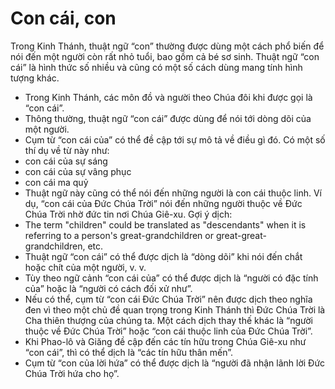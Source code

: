 # Con cái, con

Trong Kinh Thánh, thuật ngữ “con” thường được dùng một cách phổ biến để nói đến một người còn rất nhỏ tuổi, bao gồm cả bé sơ sinh. Thuật ngữ “con cái” là hình thức số nhiều và cũng có một số cách dùng mang tính hình tượng khác. 
- Trong Kinh Thánh, các môn đồ và người theo Chúa đôi khi được gọi là “con cái”.
- Thông thường, thuật ngữ “con cái” được dùng để nói tới dòng dõi của một người.
- Cụm từ “con cái của” có thể đề cập tới sự mô tả về điều gì đó. Có một số thí dụ về từ này như:
- con cái của sự sáng
- con cái của sự vâng phục
- con cái ma quỷ
- Thuật ngữ này cũng có thể nói đến những người là con cái thuộc linh.  Ví dụ, “con cái của Đức Chúa Trời” nói đến những người thuộc về Đức Chúa Trời nhờ đức tin nơi Chúa Giê-xu.
Gợi ý dịch: 
- The term "children" could be translated as "descendants" when it is referring to a person's great-grandchildren or great-great-grandchildren, etc.
- Thuật ngữ “con cái” có thể được dịch là “dòng dõi” khi nói đến chắt hoặc chít của một người, v. v.
- Tùy theo ngữ cảnh “con cái của” có thể được dịch là “người có đặc tính của” hoặc là “người có cách đối xử như”.
- Nếu có thể, cụm từ “con cái Đức Chúa Trời” nên được dịch theo nghĩa đen vì theo một chủ đề quan trọng trong Kinh Thánh thì Đức Chúa Trời là Cha thiên thượng của chúng ta.  Một cách dịch thay thế khác là “người thuộc về Đức Chúa Trời” hoặc “con cái thuộc linh của Đức Chúa Trời”.
- Khi Phao-lô và Giăng đề cập đến các tín hữu trong Chúa Giê-xu như “con cái”, thì có thể dịch là “các tín hữu thân mến”.
- Cụm từ “con của lời hứa” có thể được dịch là “người đã nhận lãnh lời Đức Chúa Trời hứa cho họ”.

